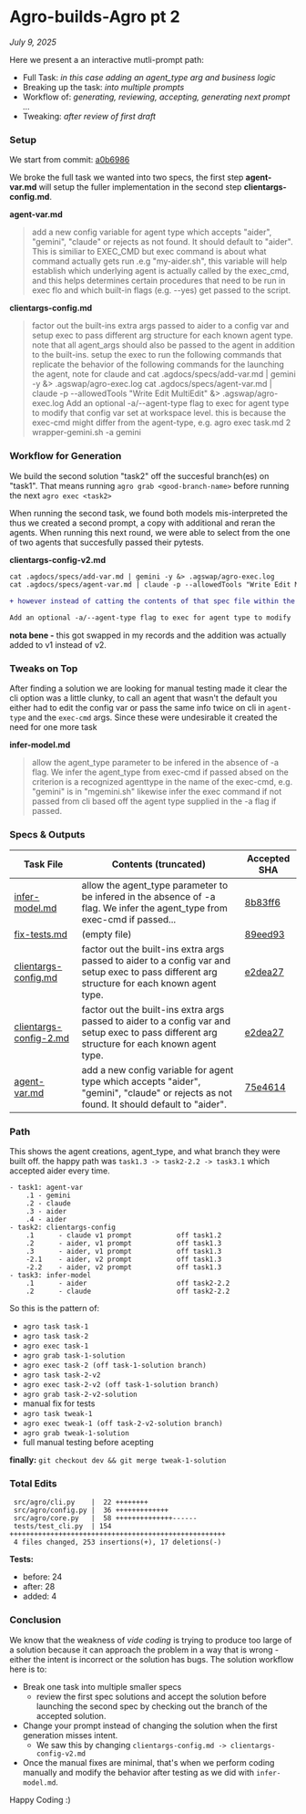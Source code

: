 # Agro-builds-Agro pt 2
_July 9, 2025_

Here we present a an interactive mutli-prompt path:
- Full Task: _in this case adding an agent_type arg and business logic_
- Breaking up the task: _into multiple prompts_
- Workflow of: _generating, reviewing, accepting, generating next prompt ..._
- Tweaking: _after review of first draft_

### Setup

We start from commit: [a0b6986](https://github.com/sutt/agro/commit/a0b6986)

We broke the full task we wanted into two specs, the first step **agent-var.md** will setup the fuller implementation in the second step **clientargs-config.md**.

**agent-var.md**
>add a new config variable for agent type which accepts "aider", "gemini", "claude" or rejects as not found. It should default to "aider".
This is similiar to EXEC_CMD but exec command is about what command actually gets run .e.g "my-aider.sh", this variable will help establish which underlying agent is actually called by the exec_cmd, and this helps determines certain procedures that need to be run in exec flo  and which built-in flags (e.g. --yes) get passed to the script.

**clientargs-config.md**
>factor out the built-ins extra args passed to aider to a config var and setup exec to pass different arg structure for each known agent type.
note that all agent_args should also be passed to the agent in addition to the built-ins.
setup the exec to run the following commands that replicate the behavior of the following commands for the launching the agent, note for claude and 
cat .agdocs/specs/add-var.md | gemini -y &> .agswap/agro-exec.log
cat .agdocs/specs/agent-var.md | claude -p --allowedTools "Write Edit MultiEdit" &> .agswap/agro-exec.log
Add an optional -a/--agent-type flag to exec for agent type to modify that config var set at workspace level. this is because the exec-cmd might differ from the agent-type, e.g.
> agro exec task.md 2 wrapper-gemini.sh -a gemini

### Workflow for Generation
 
We build the second solution "task2" off the succesful branch(es) on "task1". That means running `agro grab <good-branch-name>` before running the next `agro exec <task2>`

When running the second task, we found both models mis-interpreted the thus we created a second prompt, a copy with additional and reran the agents. When running this next round, we were able to select from the one of two agents that succesfully passed their pytests.

**clientargs-config-v2.md**
```diff
cat .agdocs/specs/add-var.md | gemini -y &> .agswap/agro-exec.log
cat .agdocs/specs/agent-var.md | claude -p --allowedTools "Write Edit MultiEdit" &> .agswap/agro-exec.log

+ however instead of catting the contents of that spec file within the shell command, read the contents in (exit status 1 if file empty) and then dump those to stdin with the command

Add an optional -a/--agent-type flag to exec for agent type to modify 
```

**nota bene -** this got swapped in my records and the addition was actually added to v1 instead of v2.

### Tweaks on Top

After finding a solution we are looking for manual testing made it clear the cli option was a little clunky, to call an agent that wasn't the default you either had to edit the config var or pass the same info twice on cli in `agent-type` and the `exec-cmd` args. Since these were undesirable it created the need for one more task 

**infer-model.md**

>allow the agent_type parameter to be infered in the absence of -a flag. We infer the agent_type from exec-cmd if passed absed on the criterion is a recognized agenttype in the name of the exec-cmd, e.g. "gemini" is in "mgemini.sh"
likewise infer the exec command if not passed from cli based off the agent type supplied in the -a flag if passed.



### Specs & Outputs


| Task File | Contents (truncated) | Accepted SHA |
|------|-------------|---------|
| [infer-model.md](../.public-agdocs/specs/infer-model.md) | allow the agent_type parameter to be infered in the absence of -a flag. We infer the agent_type from exec-cmd if passed... | [8b83ff6](https://github.com/sutt/agro/commit/8b83ff6) |
| [fix-tests.md](../.public-agdocs/specs/fix-tests.md) | (empty file) | [89eed93](https://github.com/sutt/agro/commit/89eed93) |
| [clientargs-config.md](../.public-agdocs/specs/clientargs-config.md) | factor out the built-ins extra args passed to aider to a config var and setup exec to pass different arg structure for each known agent type. | [e2dea27](https://github.com/sutt/agro/commit/e2dea27) |
| [clientargs-config-2.md](../.public-agdocs/specs/clientargs-config-2.md) | factor out the built-ins extra args passed to aider to a config var and setup exec to pass different arg structure for each known agent type. | [e2dea27](https://github.com/sutt/agro/commit/e2dea27) |
| [agent-var.md](../.public-agdocs/specs/agent-var.md) | add a new config variable for agent type which accepts "aider", "gemini", "claude" or rejects as not found. It should default to "aider". | [75e4614](https://github.com/sutt/agro/commit/75e4614) |


### Path

This shows the agent creations, agent_type, and what branch they were built off. the happy path was `task1.3 -> task2-2.2 -> task3.1` which accepted aider every time.


```
- task1: agent-var
    .1 - gemini
    .2 - claude
    .3 - aider
    .4 - aider
- task2: clientargs-config
    .1      - claude v1 prompt           off task1.2
    .2      - aider, v1 prompt           off task1.3
    .3      - aider, v1 prompt           off task1.3
    -2.1    - aider, v2 prompt           off task1.3
    -2.2    - aider, v2 prompt           off task1.3
- task3: infer-model
    .1      - aider                      off task2-2.2
    .2      - claude                     off task2-2.2
```


So this is the pattern of:
- `agro task task-1`
- `agro task task-2`
- `agro exec task-1`
- `agro grab task-1-solution`
- `agro exec task-2 (off task-1-solution branch)`
- `agro task task-2-v2`
- `agro exec task-2-v2 (off task-1-solution branch)` 
- `agro grab task-2-v2-solution`
- manual fix for tests
- `agro task tweak-1`
- `agro exec tweak-1 (off task-2-v2-solution branch)`
- `agro grab tweak-1-solution`
- full manual testing before acepting

**finally:** `git checkout dev && git merge tweak-1-solution`


### Total Edits

```
 src/agro/cli.py    |  22 ++++++++
 src/agro/config.py |  36 +++++++++++++
 src/agro/core.py   |  58 ++++++++++++++------
 tests/test_cli.py  | 154 +++++++++++++++++++++++++++++++++++++++++++++++++++++
 4 files changed, 253 insertions(+), 17 deletions(-)
```

**Tests:** 
- before: 24
- after: 28
- added: 4

### Conclusion

We know that the weakness of _vide coding_ is trying to produce too large of a solution because it can approach the problem in a way that is wrong - either the intent is incorrect or the solution has bugs. The solution workflow here is to:
- Break one task into multiple smaller specs
    - review the first spec solutions and accept the solution before launching the second spec by checking out the branch of the accepted solution.
- Change your prompt instead of changing the solution when the first generation misses intent.
    - We saw this by changing `clientargs-config.md -> clientargs-config-v2.md`
- Once the manual fixes are minimal, that's when we perform coding manually and modify the behavior after testing as we did with `infer-model.md`.

Happy Coding :)